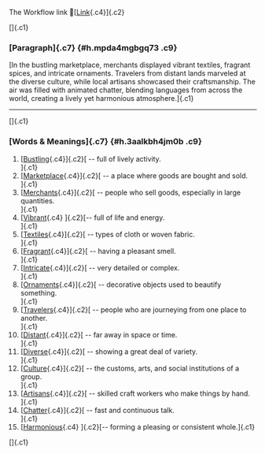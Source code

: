 The Workflow link
👏[[Link](https://www.google.com/url?q=http://www.google.com&sa=D&source=editors&ust=1756907023374213&usg=AOvVaw2UIP3VYZ0fh8zHkdcFmtNL){.c4}]{.c2}

[]{.c1}

### [Paragraph]{.c7} {#h.mpda4mgbgq73 .c9}

[In the bustling marketplace, merchants displayed vibrant textiles,
fragrant spices, and intricate ornaments. Travelers from distant lands
marveled at the diverse culture, while local artisans showcased their
craftsmanship. The air was filled with animated chatter, blending
languages from across the world, creating a lively yet harmonious
atmosphere.]{.c1}

------------------------------------------------------------------------

[]{.c1}

### [Words & Meanings]{.c7} {#h.3aalkbh4jm0b .c9}

1.  [[Bustling](https://www.google.com/url?q=http://www.google.com&sa=D&source=editors&ust=1756907023375530&usg=AOvVaw1c8NW288PzpB46K3FC9Cth){.c4}]{.c2}[ --
    full of lively activity.\
    ]{.c1}
2.  [[Marketplace](https://www.google.com/url?q=http://www.google.com&sa=D&source=editors&ust=1756907023375822&usg=AOvVaw08zGLeJAl8hlAIzDEmWZzM){.c4}]{.c2}[ --
    a place where goods are bought and sold.\
    ]{.c1}
3.  [[Merchants](https://www.google.com/url?q=http://www.google.com&sa=D&source=editors&ust=1756907023376042&usg=AOvVaw03EZ6cPydUhz0ssD9LQVwq){.c4}]{.c2}[ --
    people who sell goods, especially in large quantities.\
    ]{.c1}
4.  [[Vibrant](https://www.google.com/url?q=http://www.google.com&sa=D&source=editors&ust=1756907023376287&usg=AOvVaw2oX8T8Zk-7yW4uXJ2HKpaB){.c4}
    ]{.c2}[-- full of life and energy.\
    ]{.c1}
5.  [[Textiles](https://www.google.com/url?q=http://www.google.com&sa=D&source=editors&ust=1756907023376475&usg=AOvVaw3e4psHAGyvffPrfB_DwZq1){.c4}]{.c2}[ --
    types of cloth or woven fabric.\
    ]{.c1}
6.  [[Fragrant](https://www.google.com/url?q=http://www.google.com&sa=D&source=editors&ust=1756907023376712&usg=AOvVaw08paqOcXcA87lwIJi7EpT1){.c4}]{.c2}[ --
    having a pleasant smell.\
    ]{.c1}
7.  [[Intricate](https://www.google.com/url?q=http://www.google.com&sa=D&source=editors&ust=1756907023376969&usg=AOvVaw1zMl3bkmj2YnSe63Sm5sGo){.c4}]{.c2}[ --
    very detailed or complex.\
    ]{.c1}
8.  [[Ornaments](https://www.google.com/url?q=http://www.google.com&sa=D&source=editors&ust=1756907023377167&usg=AOvVaw3ZLQ52mx7o1XppV75YTSBY){.c4}]{.c2}[ --
    decorative objects used to beautify something.\
    ]{.c1}
9.  [[Travelers](https://www.google.com/url?q=http://www.google.com&sa=D&source=editors&ust=1756907023377406&usg=AOvVaw2zhc0Qqe_OuWDMlg1yK8ma){.c4}]{.c2}[ --
    people who are journeying from one place to another.\
    ]{.c1}
10. [[Distant](https://www.google.com/url?q=http://www.google.com&sa=D&source=editors&ust=1756907023377694&usg=AOvVaw2WEwuxWpIpxlVXkZuuP2Qi){.c4}]{.c2}[ --
    far away in space or time.\
    ]{.c1}
11. [[Diverse](https://www.google.com/url?q=http://www.google.com&sa=D&source=editors&ust=1756907023377907&usg=AOvVaw3VCSXHI2li4gDbUWb7S-33){.c4}]{.c2}[ --
    showing a great deal of variety.\
    ]{.c1}
12. [[Culture](https://www.google.com/url?q=http://www.google.com&sa=D&source=editors&ust=1756907023378135&usg=AOvVaw2ECu-SL7zPvy4HR5qVCAGV){.c4}]{.c2}[ --
    the customs, arts, and social institutions of a group.\
    ]{.c1}
13. [[Artisans](https://www.google.com/url?q=http://www.google.com&sa=D&source=editors&ust=1756907023378383&usg=AOvVaw30HR33TDWJqlk9Dw4rjmD9){.c4}]{.c2}[ --
    skilled craft workers who make things by hand.\
    ]{.c1}
14. [[Chatter](https://www.google.com/url?q=http://www.google.com&sa=D&source=editors&ust=1756907023378602&usg=AOvVaw2hl4Wd9fOiialeBWAkkVdP){.c4}]{.c2}[ --
    fast and continuous talk.\
    ]{.c1}
15. [[Harmonious](https://www.google.com/url?q=http://www.google.com&sa=D&source=editors&ust=1756907023378803&usg=AOvVaw26U4ReIL3oQS9Kqz1FGOZk){.c4}
    ]{.c2}[-- forming a pleasing or consistent whole.]{.c1}

[]{.c1}
